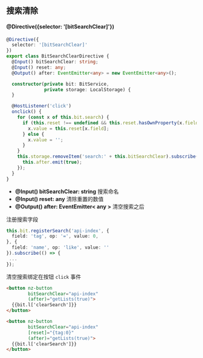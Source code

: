 ## 搜索清除

#### @Directive({selector: '[bitSearchClear]'})

```typescript
@Directive({
  selector: '[bitSearchClear]'
})
export class BitSearchClearDirective {
  @Input() bitSearchClear: string;
  @Input() reset: any;
  @Output() after: EventEmitter<any> = new EventEmitter<any>();

  constructor(private bit: BitService,
              private storage: LocalStorage) {
  }

  @HostListener('click')
  onclick() {
    for (const x of this.bit.search) {
      if (this.reset !== undefined && this.reset.hasOwnProperty(x.field)) {
        x.value = this.reset[x.field];
      } else {
        x.value = '';
      }
    }
    this.storage.removeItem('search:' + this.bitSearchClear).subscribe(() => {
      this.after.emit(true);
    });
  }
}
```

- **@Input() bitSearchClear: string** 搜索命名
- **@Input() reset: any** 清除重置的数值
- **@Output() after: EventEmitter< any >** 清空搜索之后

注册搜索字段

```typescript
this.bit.registerSearch('api-index', {
  field: 'tag', op: '=', value: 0,
}, {
  field: 'name', op: 'like', value: ''
}).subscribe(() => {
 ...
});
```

清空搜索绑定在按钮 `click` 事件

```html
<button nz-button
        bitSearchClear="api-index"
        (after)="getLists(true)">
  {{bit.l['clearSearch']}}
</button>

<button nz-button
        bitSearchClear="api-index"
        [reset]="{tag:0}"
        (after)="getLists(true)">
  {{bit.l['clearSearch']}}
</button>
```
